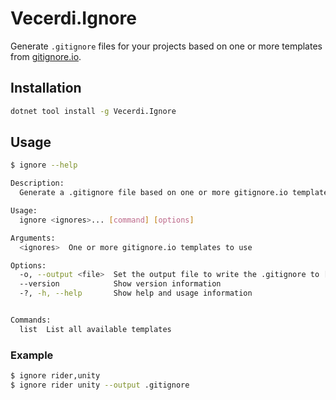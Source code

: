 # Vecerdi.Ignore

Generate `.gitignore` files for your projects based on one or more templates from [gitignore.io](https://gitignore.io).

## Installation

```bash
dotnet tool install -g Vecerdi.Ignore
```

## Usage

```bash
$ ignore --help

Description:
  Generate a .gitignore file based on one or more gitignore.io templates

Usage:
  ignore <ignores>... [command] [options]

Arguments:
  <ignores>  One or more gitignore.io templates to use

Options:
  -o, --output <file>  Set the output file to write the .gitignore to [default: .gitignore]
  --version            Show version information
  -?, -h, --help       Show help and usage information


Commands:
  list  List all available templates
```

### Example
```bash
$ ignore rider,unity
$ ignore rider unity --output .gitignore
```

